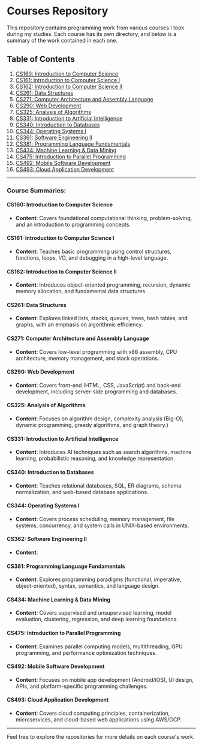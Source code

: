 # Courses Repository

This repository contains programming work from various courses I took during my studies. Each course has its own directory, and below is a summary of the work contained in each one.

## Table of Contents
1. [CS160: Introduction to Computer Science](https://github.com/ConnorBaldes/cs160.git)
2. [CS161: Introduction to Computer Science I](https://github.com/ConnorBaldes/cs161.git)
3. [CS162: Introduction to Computer Science II]( https://github.com/ConnorBaldes/cs162.git)
4. [CS261: Data Structures](https://github.com/ConnorBaldes/cs261.git)
5. [CS271: Computer Architecture and Assembly Language](https://github.com/ConnorBaldes/cs271.git)
6. [CS290: Web Development](https://github.com/ConnorBaldes/cs290.git)
7. [CS325: Analysis of Algorithms](https://github.com/ConnorBaldes/cs325.git)
8. [CS331: Introduction to Artificial Intelligence](https://github.com/ConnorBaldes/cs331.git)
9. [CS340: Introduction to Databases](https://github.com/ConnorBaldes/cs340.git)
10. [CS344: Operating Systems I](https://github.com/ConnorBaldes/cs344.git)
11. [CS361: Software Engineering II](https://github.com/ConnorBaldes/cs362.git)
12. [CS381: Programming Language Fundamentals](https://github.com/ConnorBaldes/cs381.git)
13. [CS434: Machine Learning & Data Mining](https://github.com/ConnorBaldes/cs434.git)
14. [CS475: Introduction to Parallel Programming](https://github.com/ConnorBaldes/cs475.git)
15. [CS492: Mobile Software Development]( https://github.com/ConnorBaldes/cs492.git)
16. [CS493: Cloud Application Development](https://github.com/ConnorBaldes/cs493.git)

---

### Course Summaries:

#### **CS160: Introduction to Computer Science**
- **Content**: Covers foundational computational thinking, problem-solving, and an introduction to programming concepts.

#### **CS161: Introduction to Computer Science I**
- **Content**: Teaches basic programming using control structures, functions, loops, I/O, and debugging in a high-level language.

#### **CS162: Introduction to Computer Science II**
- **Content**: Introduces object-oriented programming, recursion, dynamic memory allocation, and fundamental data structures.

#### **CS261: Data Structures**
- **Content**: Explores linked lists, stacks, queues, trees, hash tables, and graphs, with an emphasis on algorithmic efficiency.

#### **CS271: Computer Architecture and Assembly Language**
- **Content**: Covers low-level programming with x86 assembly, CPU architecture, memory management, and stack operations.

#### **CS290: Web Development**
- **Content**: Covers front-end (HTML, CSS, JavaScript) and back-end development, including server-side programming and databases.

#### **CS325: Analysis of Algorithms**
- **Content**: Focuses on algorithm design, complexity analysis (Big-O), dynamic programming, greedy algorithms, and graph theory.)

#### **CS331: Introduction to Artificial Intelligence**
- **Content**: Introduces AI techniques such as search algorithms, machine learning, probabilistic reasoning, and knowledge representation.

#### **CS340: Introduction to Databases**
- **Content**: Teaches relational databases, SQL, ER diagrams, schema normalization, and web-based database applications.

#### **CS344: Operating Systems I**
- **Content**: Covers process scheduling, memory management, file systems, concurrency, and system calls in UNIX-based environments.

#### **CS362: Software Engineering II**
- **Content**: 

#### **CS381: Programming Language Fundamentals**
- **Content**: Explores programming paradigms (functional, imperative, object-oriented), syntax, semantics, and language design.

#### **CS434: Machine Learning & Data Mining**
- **Content**: Covers supervised and unsupervised learning, model evaluation, clustering, regression, and deep learning foundations.

#### **CS475: Introduction to Parallel Programming**
- **Content**: Examines parallel computing models, multithreading, GPU programming, and performance optimization techniques.

#### **CS492: Mobile Software Development**
- **Content**: Focuses on mobile app development (Android/iOS), UI design, APIs, and platform-specific programming challenges.

#### **CS493: Cloud Application Development**
- **Content**: Covers cloud computing principles, containerization, microservices, and cloud-based web applications using AWS/GCP.

---

Feel free to explore the repositories for more details on each course's work.

